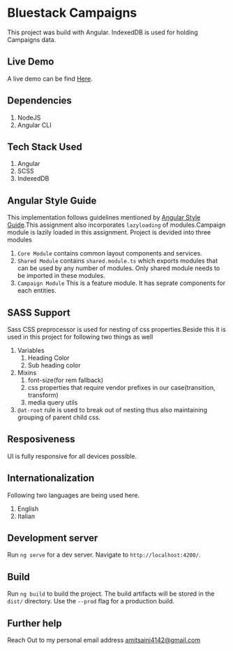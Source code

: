 # Bluestack Campaigns

This project was build with Angular. IndexedDB is used for holding Campaigns data.

## Live Demo

A live demo can be find [Here](https://amitsaini4142.github.io).

## Dependencies
1. NodeJS
2. Angular CLI

## Tech Stack Used
1. Angular
2. SCSS
3. IndexedDB

## Angular Style Guide
This implementation follows guidelines mentioned by [Angular Style Guide](https://angular.io/guide/styleguide).This assignment also incorporates `lazyloading` of modules.Campaign module is lazily loaded in this assignment. Project is devided into three modules
1. `Core Module` contains common layout components and services.
2. `Shared Module` contains `shared.module.ts` which exports modules that can be used by any number of modules. Only shared module needs to be imported in these modules.
3. `Campaign Module` This is a feature module. It has seprate components for each entities.

## SASS Support

Sass CSS preprocessor is used for nesting of css properties.Beside this it is used in this project for following two things as well
1. Variables
    1. Heading Color
    2. Sub heading color
2. Mixins
    1. font-size(for rem fallback)
    2. css properties that require vendor prefixes in our case(transition, transform)
    3. media query utils
3. `@at-root` rule is used to break out of nesting thus also maintaining grouping of parent child css.

## Resposiveness
UI is fully responsive for all devices possible.

## Internationalization
Following two languages are being used here.
1. English
2. Italian

## Development server

Run `ng serve` for a dev server. Navigate to `http://localhost:4200/`.

## Build

Run `ng build` to build the project. The build artifacts will be stored in the `dist/` directory. Use the `--prod` flag for a production build.

## Further help

Reach Out to my personal email address amitsaini4142@gmail.com
